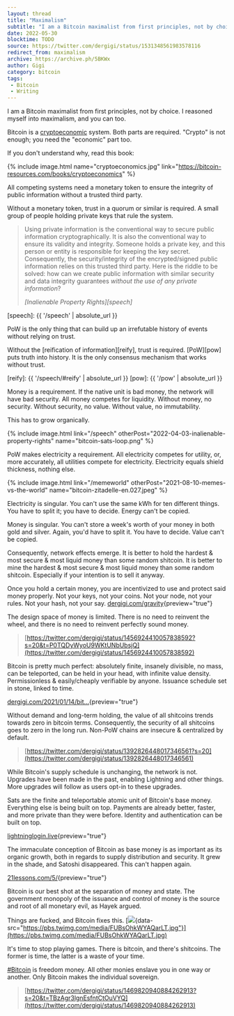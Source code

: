 ```yaml
---
layout: thread
title: "Maximalism"
subtitle: "I am a Bitcoin maximalist from first principles, not by choice. I reasoned myself into maximalism, and you can too."
date: 2022-05-30
blocktime: TODO
source: https://twitter.com/dergigi/status/1531348561983578116
redirect_from: maximalism
archive: https://archive.ph/5BKWx
author: Gigi
category: bitcoin
tags:
 - Bitcoin
 - Writing
---
```


I am a Bitcoin maximalist from first principles, not by choice. I reasoned myself into maximalism, and you can too. 

Bitcoin is a [cryptoeconomic] system. Both parts are required. "Crypto"
is not enough; you need the "economic" part too.

If you don't understand why, read this book:

{% include image.html name="cryptoeconomics.jpg" link="https://bitcoin-resources.com/books/cryptoeconomics" %}

[cryptoeconomic]: https://bitcoin-resources.com/books/cryptoeconomics

All competing systems need a monetary token to ensure the integrity of
public information without a trusted third party.

Without a monetary token, trust in a quorum or similar is required. A
small group of people holding private keys that rule the system.

> Using private information is the conventional way to secure public
> information cryptographically. It is also the conventional way to ensure
> its validity and integrity. Someone holds a private key, and this person
> or entity is responsible for keeping the key secret. Consequently, the
> security/integrity of the encrypted/signed public information relies on
> this trusted third party.
> Here is the riddle to be solved: how can we create public information
> with similar security and data integrity guarantees *without the use of
> any private information*?
>
> <cite>[Inalienable Property Rights][speech]</cite>

[speech]: {{ '/speech' | absolute_url }}

PoW is the only thing that can build up an irrefutable history of events
without relying on trust.

Without the [reification of information][reify], trust is required. [PoW][pow]
puts truth into history. It is the only consensus mechanism that works without
trust. 

[reify]: {{ '/speech/#reify' | absolute_url }}
[pow]: {{ '/pow' | absolute_url }}

Money is a requirement. If the native unit is bad money, the network
will have bad security. All money competes for liquidity. Without money,
no security. Without security, no value. Without value, no immutability.


This has to grow organically.

{% include image.html link="/speech" otherPost="2022-04-03-inalienable-property-rights" name="bitcoin-sats-loop.png" %}

PoW makes electricity a requirement. All electricity competes for
utility, or, more accurately, all utilities compete for electricity.
Electricity equals shield thickness, nothing else.

{% include image.html link="/memeworld" otherPost="2021-08-10-memes-vs-the-world" name="bitcoin-zitadelle-en.027.jpeg" %}

Electricity is singular. You can't use the same kWh for ten different
things. You have to split it; you have to decide. Energy can't be
copied.

Money is singular. You can't store a week's worth of your money in
both gold and silver. Again, you'd have to split it. You have to
decide. Value can't be copied. 

Consequently, network effects emerge. It is better to hold the hardest &
most secure & most liquid money than some random shitcoin. It is better
to mine the hardest & most secure & most liquid money than some random
shitcoin. Especially if your intention is to sell it anyway. 

Once you hold a certain money, you are incentivized to use and protect
said money properly. Not your keys, not your coins. Not your node, not
your rules. Not your hash, not your say.
[dergigi.com/gravity](http://dergigi.com/gravity){preview="true"} 

The design space of money is limited. There is no need to reinvent the
wheel, and there is no need to reinvent perfectly sound money.

> [https://twitter.com/dergigi/status/1456924410057838592?s=20&t=P0TQDyWyoU9WKtUNbUbsjQ](https://twitter.com/dergigi/status/1456924410057838592)



Bitcoin is pretty much perfect: absolutely finite, insanely divisible,
no mass, can be teleported, can be held in your head, with infinite
value density. Permissionless & easily/cheaply verifiable by anyone.
Issuance schedule set in stone, linked to time.

[dergigi.com/2021/01/14/bit...](https://dergigi.com/2021/01/14/bitcoin-is-time/){preview="true"}


Without demand and long-term holding, the value of all shitcoins trends
towards zero in bitcoin terms. Consequently, the security of all
shitcoins goes to zero in the long run. Non-PoW chains are insecure &
centralized by default.

> [https://twitter.com/dergigi/status/1392826448017346561?s=20](https://twitter.com/dergigi/status/1392826448017346561)



While Bitcoin's supply schedule is unchanging, the network is not.
Upgrades have been made in the past, enabling Lightning and other
things. More upgrades will follow as users opt-in to these upgrades. 

Sats are the finite and teleportable atomic unit of Bitcoin's base
money. Everything else is being built on top. Payments are already
better, faster, and more private than they were before. Identity and
authentication can be built on top.

[lightninglogin.live](https://lightninglogin.live/){preview="true"} 

The immaculate conception of Bitcoin as base money is as important as
its organic growth, both in regards to supply distribution and security.
It grew in the shade, and Satoshi disappeared. This can't happen again.

[21lessons.com/5/](http://21lessons.com/5/){preview="true"} 

Bitcoin is our best shot at the separation of money and state. The
government monopoly of the issuance and control of money is the source
and root of all monetary evil, as Hayek argued.

Things are fucked, and Bitcoin fixes this.
[![](https://threadreaderapp.com/images/1px.png){data-src="https://pbs.twimg.com/media/FUBsOhkWYAQarLT.jpg"}](https://pbs.twimg.com/media/FUBsOhkWYAQarLT.jpg)


It's time to stop playing games. There is bitcoin, and there's
shitcoins. The former is time, the latter is a waste of your time.

[#Bitcoin](https://threadreaderapp.com/hashtag/Bitcoin) is freedom
money. All other monies enslave you in one way or another. Only Bitcoin
makes the individual sovereign.

> [https://twitter.com/dergigi/status/1469820940884262913?s=20&t=TBzAgr3lgnEsfntCtOuVYQ](https://twitter.com/dergigi/status/1469820940884262913)
